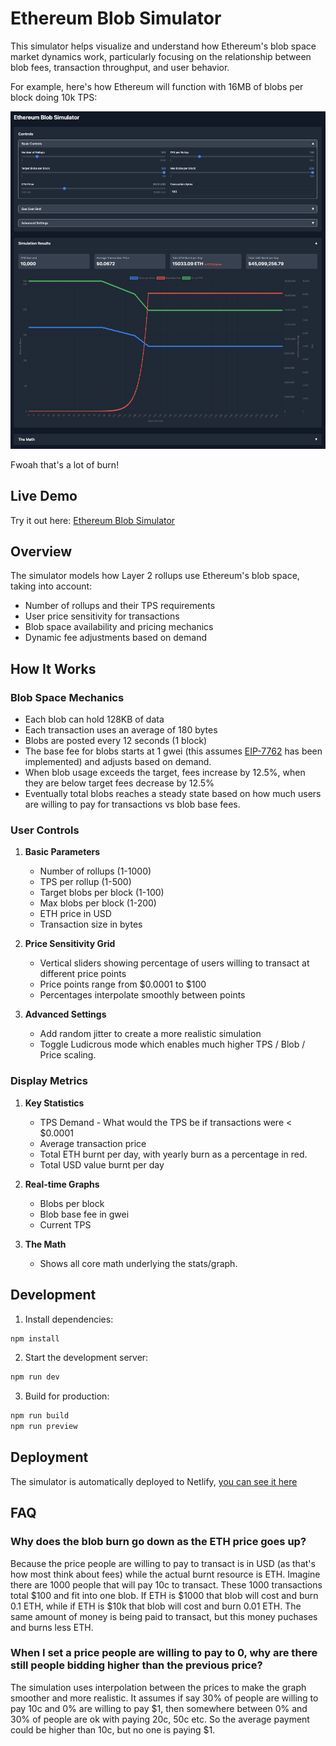 # Ethereum Blob Simulator

This simulator helps visualize and understand how Ethereum's blob space market dynamics work, particularly focusing on the relationship between blob fees, transaction throughput, and user behavior.

For example, here's how Ethereum will function with 16MB of blobs per block doing 10k TPS:

![](/16mb-10ktps.png)

Fwoah that's a lot of burn!

## Live Demo

Try it out here: [Ethereum Blob Simulator](https://ethereum-blob-simulator.netlify.app/)

## Overview

The simulator models how Layer 2 rollups use Ethereum's blob space, taking into account:

- Number of rollups and their TPS requirements
- User price sensitivity for transactions
- Blob space availability and pricing mechanics
- Dynamic fee adjustments based on demand


## How It Works

### Blob Space Mechanics
- Each blob can hold 128KB of data
- Each transaction uses an average of 180 bytes
- Blobs are posted every 12 seconds (1 block)
- The base fee for blobs starts at 1 gwei (this assumes [EIP-7762](https://ethereum-magicians.org/t/eip-7762-increase-min-base-fee-per-blob-gas/20949) has been implemented) and adjusts based on demand.
- When blob usage exceeds the target, fees increase by 12.5%, when they are below target fees decrease by 12.5%
- Eventually total blobs reaches a steady state based on how much users are willing to pay for transactions vs blob base fees. 

### User Controls

1. **Basic Parameters**
   - Number of rollups (1-1000)
   - TPS per rollup (1-500)
   - Target blobs per block (1-100)
   - Max blobs per block (1-200)
   - ETH price in USD
   - Transaction size in bytes

2. **Price Sensitivity Grid**
   - Vertical sliders showing percentage of users willing to transact at different price points
   - Price points range from $0.0001 to $100
   - Percentages interpolate smoothly between points

3. **Advanced Settings**
   - Add random jitter to create a more realistic simulation
   - Toggle Ludicrous mode which enables much higher TPS / Blob / Price scaling.

### Display Metrics

1. **Key Statistics**
   - TPS Demand - What would the TPS be if transactions were < $0.0001
   - Average transaction price
   - Total ETH burnt per day, with yearly burn as a percentage in red. 
   - Total USD value burnt per day

2. **Real-time Graphs**
   - Blobs per block
   - Blob base fee in gwei
   - Current TPS

3. **The Math**
   - Shows all core math underlying the stats/graph.


## Development

1. Install dependencies:

```bash
npm install
```

2. Start the development server:

```bash
npm run dev
```

3. Build for production:

```bash
npm run build
npm run preview
```

## Deployment

The simulator is automatically deployed to Netlify, [you can see it here](https://ethereum-blob-simulator.netlify.app/)

## FAQ

### Why does the blob burn go down as the ETH price goes up?

Because the price people are willing to pay to transact is in USD (as that's how most think about fees) while the actual burnt resource is ETH. 
Imagine there are 1000 people that will pay 10c to transact. These 1000 transactions total $100 and fit into one blob. If ETH is $1000 that blob will cost and burn 0.1 ETH, while if ETH is $10k that blob will cost and burn 0.01 ETH. The same amount of money is being paid to transact, but this money puchases and burns less ETH.

### When I set a price people are willing to pay to 0, why are there still people bidding higher than the previous price?

The simulation uses interpolation between the prices to make the graph smoother and more realistic. It assumes if say 30% of people are willing to pay 10c and 0% are willing to pay $1, then somewhere between 0% and 30% of people are ok with paying 20c, 50c etc. So the average payment could be higher than 10c, but no one is paying $1. 